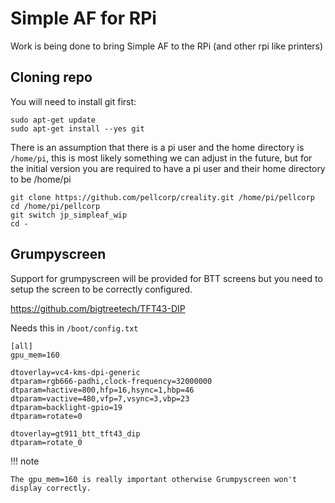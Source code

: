 # Simple AF for RPi

Work is being done to bring Simple AF to the RPi (and other rpi like printers)

## Cloning repo

You will need to install git first:

```
sudo apt-get update
sudo apt-get install --yes git
```

There is an assumption that there is a pi user and the home directory is `/home/pi`, this is most likely something we can adjust
in the future, but for the initial version you are required to have a pi user and their home directory to be /home/pi

```
git clone https://github.com/pellcorp/creality.git /home/pi/pellcorp
cd /home/pi/pellcorp 
git switch jp_simpleaf_wip
cd -
```

## Grumpyscreen

Support for grumpyscreen will be provided for BTT screens but you need to setup the screen to be 
correctly configured.

<https://github.com/bigtreetech/TFT43-DIP>

Needs this in `/boot/config.txt`

```
[all]
gpu_mem=160

dtoverlay=vc4-kms-dpi-generic
dtparam=rgb666-padhi,clock-frequency=32000000
dtparam=hactive=800,hfp=16,hsync=1,hbp=46
dtparam=vactive=480,vfp=7,vsync=3,vbp=23
dtparam=backlight-gpio=19
dtparam=rotate=0

dtoverlay=gt911_btt_tft43_dip
dtparam=rotate_0
```

!!! note
    
    The gpu_mem=160 is really important otherwise Grumpyscreen won't display correctly.
